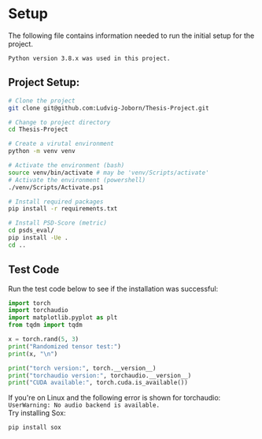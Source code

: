 # Setup
The following file contains information needed to run the initial setup for the project.

```
Python version 3.8.x was used in this project.
```

## Project Setup:

```bash
# Clone the project
git clone git@github.com:Ludvig-Joborn/Thesis-Project.git

# Change to project directory
cd Thesis-Project

# Create a virutal environment
python -m venv venv

# Activate the environment (bash)
source venv/bin/activate # may be 'venv/Scripts/activate'
# Activate the environment (powershell)
./venv/Scripts/Activate.ps1

# Install required packages
pip install -r requirements.txt

# Install PSD-Score (metric)
cd psds_eval/
pip install -Ue .
cd ..
```
## Test Code
Run the test code below to see if the installation was successful:
```Python
import torch
import torchaudio
import matplotlib.pyplot as plt
from tqdm import tqdm

x = torch.rand(5, 3)
print("Randomized tensor test:")
print(x, "\n")

print("torch version:", torch.__version__)
print("torchaudio version:", torchaudio.__version__)
print("CUDA available:", torch.cuda.is_available())
```

If you're on Linux and the following error is shown for torchaudio: 
`UserWarning: No audio backend is available.` \
Try installing Sox:
```bash
pip install sox
```
